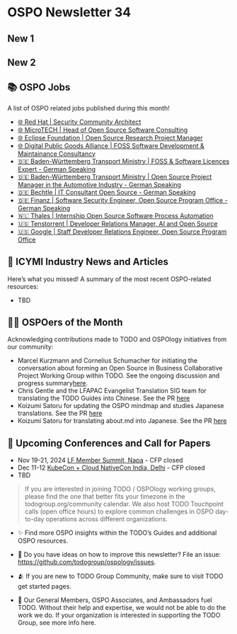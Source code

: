 # OSPO Newsletter 34

## New 1


## New 2



## 📚 OSPO Jobs

A list of OSPO related jobs published during this month!

- [🌐 Red Hat | Security Community Architect](https://www.linkedin.com/jobs/view/4031099677/)
- [🌐 MicroTECH | Head of Open Source Software Consulting](https://www.linkedin.com/jobs/view/4038568229)
- [🌐 Eclipse Foundation | Open Source Research Project Manager](https://eclipsefoundation.applytojob.com/apply/l3HaziHpN9/OpenSource-Research-Project-Manager)
- [🌐 Digital Public Goods Alliance | FOSS Software Development & Maintainance Consultancy](https://link.digitalpublicgoods.net/software-development-job)
- [🇩🇪 Baden-Württemberg Transport Ministry | FOSS & Software Licences Expert - German Speaking](https://e-mobil-bw-gmbh.jobs.personio.de/job/1791038)
- [🇩🇪 Baden-Württemberg Transport Ministry | Open Source Project Manager in the Automotive Industry - German Speaking](https://e-mobil-bw-gmbh.jobs.personio.de/job/1790933)
- [🇩🇪 Bechtle | IT Consultant Open Source - German Speaking](https://jobs.bechtle.com/job/Hamburg-IT-Consultant-Open-Source-%28wmd%29-20359/776684302/ )
- [🇩🇪 Finanz | Software Security Engineer, Open Source Program Office - German Speaking](https://www.monster.de/stellenangebot/software-security-engineer-open-source-management-m-w-d-hannover-niedersachsen--19c864f8-e429-4872-98e8-ce886f2d2360)
- [🇳🇱 Thales | Internship Open Source Software Process Automation](https://careers.thalesgroup.com/global/en/job/R0255631/Internship-graduation-assignment-HBO-WO-Open-Source-Software-Process-Automation)
- [🇺🇸 Tenstorrent | Developer Relations Manager, AI and Open Source](https://www.linkedin.com/jobs/view/4041211407/)
- [🇺🇸 Google | Staff Developer Relations Engineer, Open Source Program Office](https://www.google.com/about/careers/applications/jobs/results/90018264423244486-staff-developer-relations-engineer-open-source-programs)


## 📌 ICYMI Industry News and Articles
Here’s what you missed! A summary of the most recent OSPO-related resources:

- TBD

## 🙋‍♀️ OSPOers of the Month
Acknowledging contributions made to TODO and OSPOlogy initiatives from our community:

- Marcel Kurzmann and Cornelius Schumacher for initiating the conversation about forming an Open Source in Business Collaborative Project Working Group within TODO. See the ongoing discussion and progress summary[here](https://github.com/todogroup/ospology/discussions/481).
- Chris Gentle and the LFAPAC Evangelist Translation SIG team for translating the TODO Guides into Chinese. See the PR [here](https://github.com/todogroup/todogroup.org/pull/499)
- Koizumi Satoru for updating the OSPO mindmap and studies Japanese translations. See the PR [here](https://github.com/todogroup/todogroup.org/pull/502)
- Koizumi Satoru for translating about.md into Japanese. See the PR [here](https://github.com/todogroup/todogroup.org/pull/493)

## 📎 Upcoming Conferences and Call for Papers

- Nov 19-21, 2024 [LF Member Summit, Napa](https://events.linuxfoundation.org/lf-member-summit/) - CFP closed
- Dec 11-12 [KubeCon + Cloud NativeCon India, Delhi](https://events.linuxfoundation.org/kubecon-cloudnativecon-india/) - CFP closed
- TBD

> If you are interested in joining TODO / OSPOlogy working groups, please find the one that better fits your timezone in the todogroup.org/community calendar. We
also host TODO Touchpoint calls (open office hours) to explore common challenges in OSPO day-to-day operations across different organizations.

- ✨ Find more OSPO insights within the TODO’s Guides and additional OSPO resources.

- 🧐 Do you have ideas on how to improve this newsletter? File an issue: https://github.com/todogroup/ospology/issues.

- 🫂 If you are new to TODO Group Community, make sure to visit TODO get started pages.

- 💚 Our General Members, OSPO Associates, and Ambassadors fuel TODO. Without their help and expertise, we would not be able to do the work we do. If your organization is interested in supporting the TODO Group, see more info here.
